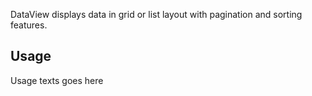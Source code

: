 DataView displays data in grid or list layout with pagination and sorting features.

## Usage
Usage texts goes here
